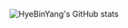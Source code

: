 ![HyeBinYang's GitHub stats](https://github-readme-stats.vercel.app/api?username=HyeBinYang&show_icons=true&theme=highcontrast)
